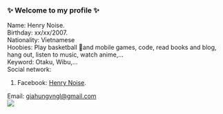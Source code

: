 ### ✨ Welcome to my profile ✨

Name: Henry Noise.  
Birthday: xx/xx/2007.  
Nationality: Vietnamese  
Hoobies: Play basketball 🏀and mobile games, code, read books and blog, hang out, listen to music, watch anime,...  
Keyword: Otaku, Wibu,...  
Social network:  
1. Facebook: [Henry Noise](https://www.facebook.com/henry.so.noise).  
  
Email: giahungvngl@gmail.com  
![](https://komarev.com/ghpvc/?username=your-github-username&color=efcac2)
